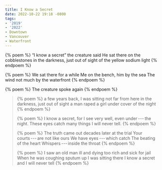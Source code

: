 ```yaml
---
title: I Know a Secret
date: 2022-10-22 19:18 -0800
tags:
- '2019'
- '2022'
- Downtown
- Vancouver
- Waterfront
---
```

{% poem %}
<q>I know a secret</q>
the creature said
He sat there on the cobblestones
in the darkness, just out of sight
of the yellow sodium light
{% endpoem %}

{% poem %}
We sat there for a while
Me on the bench, him by the sea
The wind not much
by the waterfront
{% endpoem %}

{% poem %}
The creature spoke again
{% endpoem %}

> {% poem %}
a few years back,
I was sitting not far from here
in the darkness, just out of sight
a man raped a girl under cover of the night
{% endpoem %}
>
> {% poem %}
I know a secret,
for I see very well,
even under&thinsp;---&thinsp;the night.
These eyes catch many things
I will never tell.
{% endpoem %}
> 
> {% poem %}
The truth came out
decades later at the trial
Your courts&thinsp;---&thinsp;are not like ours
We have eyes&thinsp;---&thinsp;which catch
The beating of the heart
Whispers&thinsp;---&thinsp;inside the throat
{% endpoem %}
> 
> {% poem %}
I saw an old man ill and dying
too rich and sick for jail
When he was coughing sputum up
I was sitting there
I know a secret
and I will never tell
{% endpoem %}
